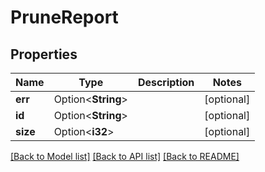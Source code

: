 # PruneReport

## Properties

Name | Type | Description | Notes
------------ | ------------- | ------------- | -------------
**err** | Option<**String**> |  | [optional]
**id** | Option<**String**> |  | [optional]
**size** | Option<**i32**> |  | [optional]

[[Back to Model list]](../README.md#documentation-for-models) [[Back to API list]](../README.md#documentation-for-api-endpoints) [[Back to README]](../README.md)



